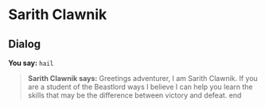 # Sarith Clawnik
## Dialog

**You say:** `hail`



>**Sarith Clawnik says:** Greetings adventurer, I am Sarith Clawnik. If you are a student of the Beastlord ways I believe I can help you learn the skills that may be the difference between victory and defeat.
end
